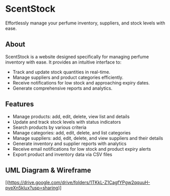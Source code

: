 # ScentStock

Effortlessly manage your perfume inventory, suppliers, and stock levels with ease.

## About

ScentStock is a website designed specifically for managing perfume inventory with ease. It provides an intuitive interface to:

- Track and update stock quantities in real-time.
- Manage suppliers and product categories efficiently.
- Receive notifications for low stock and approaching expiry dates.
- Generate comprehensive reports and analytics.

## Features

- Manage products: add, edit, delete, view list and details
- Update and track stock levels with status indicators
- Search products by various criteria
- Manage categories: add, edit, delete, and list categories
- Manage suppliers: add, edit, delete, and view suppliers and their details
- Generate inventory and supplier reports with analytics
- Receive email notifications for low stock and product expiry alerts
- Export product and inventory data via CSV files

## UML Diagram & Wireframe

[(https://drive.google.com/drive/folders/1TKkL-Z1CagfYPgw2qquuH-pyeXn5klux?usp=sharing)]
